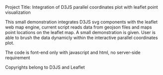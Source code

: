 Project Title: Integration of D3JS parallel coordinates plot with leaflet point visualization

This small demonstration integrates D3JS svg components with the leaflet web map engine, current script reads data from geojson files and maps point locations on the leaflet map. A small demonstration is given. User is able to brush the data dynamicly within the interactive parallel coordinates plot. 

The code is font-end only with javascript and html, no server-side requirement

Copyrights belong to D3JS and Leaflet
